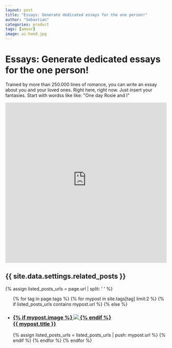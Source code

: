 ```yaml
---
layout: post
title: "Essays: Generate dedicated essays for the one person!"
author: "Sebastian"
categories: product
tags: [amour]
image: ai-hand.jpg
---
```


# Essays: Generate dedicated essays for the one person!
Trained by more than 250.000 lines of romance, you can write an essay about you and your loved ones. Right here, right now.
Just insert your fantasies. Start with wordss like like: "One day Rosie and I"

<center><iframe frameborder="no" border="0" marginwidth="0" marginheight="0" width="100%" height="500"
  src="https://amorous-essays.onrender.com"></iframe></center>

  <div class="related">
    <h2>{{ site.data.settings.related_posts }}</h2>
    {% assign listed_posts_urls = page.url | split: ' ' %}
    <ul class="related-posts">
      {% for tag in page.tags %}
        {% for mypost in site.tags[tag] limit:2 %}
          {% if listed_posts_urls contains mypost.url %}
          {% else %}
            <li>
              <h3>
                <a href="{{ site.github.url }}{{ mypost.url }}"><div class="related-thumbnail">
                    {% if mypost.image %}
                      <img src="{{ site.url }}{{ site.baseurl }}/assets/img/{{ mypost.image }}">
                    {% endif %}
                  </div>
                  <div class="related-title">
                    {{ mypost.title }}
                  </div>
                </a>
              </h3>
            </li>
            {% assign listed_posts_urls = listed_posts_urls | push: mypost.url %}
          {% endif %}
        {% endfor %}
      {% endfor %}
    </ul>
  </div>
